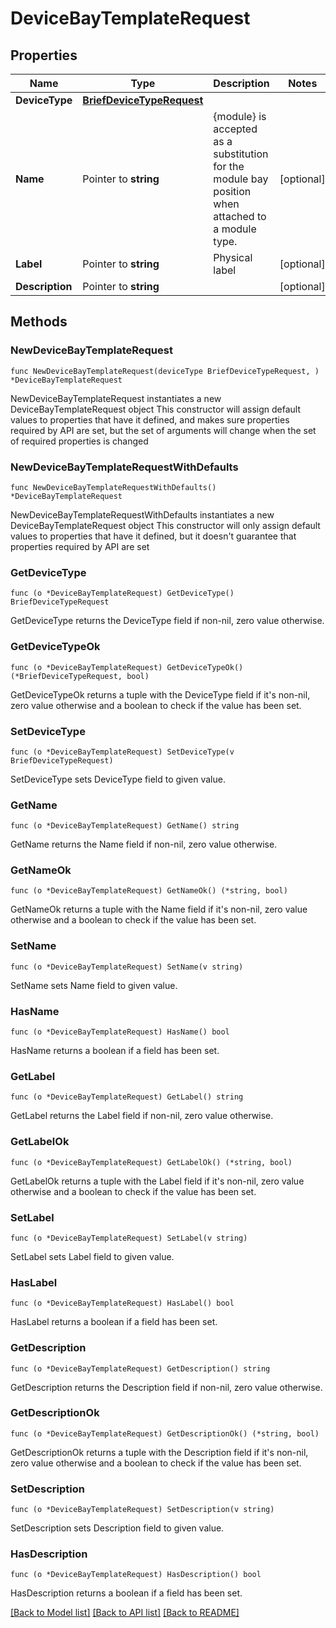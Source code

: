 # DeviceBayTemplateRequest

## Properties

Name | Type | Description | Notes
------------ | ------------- | ------------- | -------------
**DeviceType** | [**BriefDeviceTypeRequest**](BriefDeviceTypeRequest.md) |  | 
**Name** | Pointer to **string** | {module} is accepted as a substitution for the module bay position when attached to a module type. | [optional] 
**Label** | Pointer to **string** | Physical label | [optional] 
**Description** | Pointer to **string** |  | [optional] 

## Methods

### NewDeviceBayTemplateRequest

`func NewDeviceBayTemplateRequest(deviceType BriefDeviceTypeRequest, ) *DeviceBayTemplateRequest`

NewDeviceBayTemplateRequest instantiates a new DeviceBayTemplateRequest object
This constructor will assign default values to properties that have it defined,
and makes sure properties required by API are set, but the set of arguments
will change when the set of required properties is changed

### NewDeviceBayTemplateRequestWithDefaults

`func NewDeviceBayTemplateRequestWithDefaults() *DeviceBayTemplateRequest`

NewDeviceBayTemplateRequestWithDefaults instantiates a new DeviceBayTemplateRequest object
This constructor will only assign default values to properties that have it defined,
but it doesn't guarantee that properties required by API are set

### GetDeviceType

`func (o *DeviceBayTemplateRequest) GetDeviceType() BriefDeviceTypeRequest`

GetDeviceType returns the DeviceType field if non-nil, zero value otherwise.

### GetDeviceTypeOk

`func (o *DeviceBayTemplateRequest) GetDeviceTypeOk() (*BriefDeviceTypeRequest, bool)`

GetDeviceTypeOk returns a tuple with the DeviceType field if it's non-nil, zero value otherwise
and a boolean to check if the value has been set.

### SetDeviceType

`func (o *DeviceBayTemplateRequest) SetDeviceType(v BriefDeviceTypeRequest)`

SetDeviceType sets DeviceType field to given value.


### GetName

`func (o *DeviceBayTemplateRequest) GetName() string`

GetName returns the Name field if non-nil, zero value otherwise.

### GetNameOk

`func (o *DeviceBayTemplateRequest) GetNameOk() (*string, bool)`

GetNameOk returns a tuple with the Name field if it's non-nil, zero value otherwise
and a boolean to check if the value has been set.

### SetName

`func (o *DeviceBayTemplateRequest) SetName(v string)`

SetName sets Name field to given value.

### HasName

`func (o *DeviceBayTemplateRequest) HasName() bool`

HasName returns a boolean if a field has been set.

### GetLabel

`func (o *DeviceBayTemplateRequest) GetLabel() string`

GetLabel returns the Label field if non-nil, zero value otherwise.

### GetLabelOk

`func (o *DeviceBayTemplateRequest) GetLabelOk() (*string, bool)`

GetLabelOk returns a tuple with the Label field if it's non-nil, zero value otherwise
and a boolean to check if the value has been set.

### SetLabel

`func (o *DeviceBayTemplateRequest) SetLabel(v string)`

SetLabel sets Label field to given value.

### HasLabel

`func (o *DeviceBayTemplateRequest) HasLabel() bool`

HasLabel returns a boolean if a field has been set.

### GetDescription

`func (o *DeviceBayTemplateRequest) GetDescription() string`

GetDescription returns the Description field if non-nil, zero value otherwise.

### GetDescriptionOk

`func (o *DeviceBayTemplateRequest) GetDescriptionOk() (*string, bool)`

GetDescriptionOk returns a tuple with the Description field if it's non-nil, zero value otherwise
and a boolean to check if the value has been set.

### SetDescription

`func (o *DeviceBayTemplateRequest) SetDescription(v string)`

SetDescription sets Description field to given value.

### HasDescription

`func (o *DeviceBayTemplateRequest) HasDescription() bool`

HasDescription returns a boolean if a field has been set.


[[Back to Model list]](../README.md#documentation-for-models) [[Back to API list]](../README.md#documentation-for-api-endpoints) [[Back to README]](../README.md)


